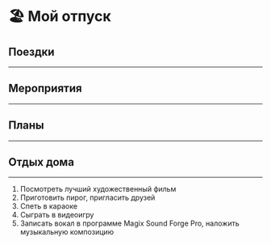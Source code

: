 # 🏖 Мой отпуск

## Поездки
---


## Мероприятия
---


## Планы
---


## Отдых дома
---
1. Посмотреть лучший художественный фильм
2. Приготовить пирог, пригласить друзей
3. Спеть в караоке
4. Сыграть в видеоигру
5. Записать вокал в программе Magix Sound Forge Pro, наложить музыкальную композицию
